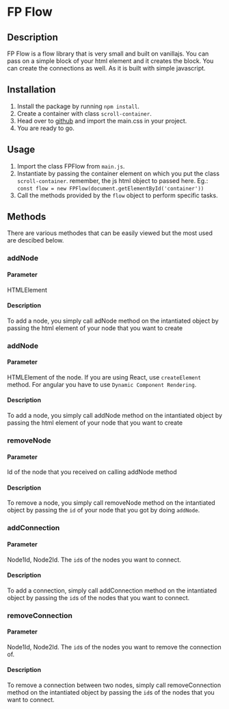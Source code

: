 # FP Flow

## Description

FP Flow is a flow library that is very small and built on vanillajs. You can pass on a simple block of your html element and it creates the block. You can create the connections as well. As it is built with simple javascript.

## Installation

1. Install the package by running `npm install`.
2. Create a container with class `scroll-container`.
3. Head over to [github](https://github.com/First-Penny/fp-flow) and import the main.css in your project.
4. You are ready to go.

## Usage

1. Import the class FPFlow from `main.js`.
2. Instantiate by passing the container element on which you put the class `scroll-container`. remember, the js html object to passed here. Eg.: `const flow = new FPFlow(document.getElementById('container'))`
3. Call the methods provided by the `flow` object to perform specific tasks.

## Methods

There are various methodes that can be easily viewed but the most used are descibed below.

### addNode
#### Parameter
HTMLElement

#### Description
To add a node, you simply call adNode method on the intantiated object by passing the html element of your node that you want to create

### addNode
#### Parameter
HTMLElement of the node. If you are using React, use `createElement` method. For angular you have to use `Dynamic Component Rendering`.

#### Description
To add a node, you simply call addNode method on the intantiated object by passing the html element of your node that you want to create

### removeNode
#### Parameter
Id of the node that you received on calling addNode method

#### Description
To remove a node, you simply call removeNode method on the intantiated object by passing the `id` of your node that you got by doing `addNode`.

### addConnection
#### Parameter
Node1Id, Node2Id. The `id`s of the nodes you want to connect.

#### Description
To add a connection, simply call addConnection method on the intantiated object by passing the `id`s of the nodes that you want to connect.

### removeConnection
#### Parameter
Node1Id, Node2Id. The `id`s of the nodes you want to remove the connection of.

#### Description
To remove a connection between two nodes, simply call removeConnection method on the intantiated object by passing the `id`s of the nodes that you want to connect.